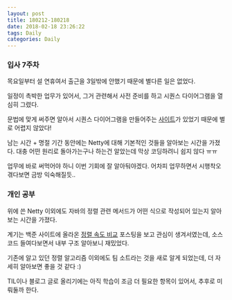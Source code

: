 ```yaml
---
layout: post
title: 180212-180218
date: 2018-02-18 23:26:22
tags: Daily
categories: Daily
---
```


### 입사 7주차

목요일부터 설 연휴여서 출근을 3일밖에 안했기 때문에 별다른 일은 없었다.

일정이 촉박한 업무가 있어서, 그거 관련해서 사전 준비를 하고 시퀀스 다이어그램을 열심히 그렸다.

문법에 맞게 써주면 알아서 시퀀스 다이어그램을 만들어주는 [사이트](https://www.websequencediagrams.com/)가 있었기 때문에 별로 어렵지 않았다!

남는 시간 + 명절 기간 동안에는 Netty에 대해 기본적인 것들을 알아보는 시간을 가졌다. 대충 어떤 원리로 돌아가는구나 하는건 알았는데 막상 코딩하려니 쉽지 않다 ㅠㅠ

업무에 바로 써먹어야 하니 이번 기회에 잘 알아둬야겠다. 어차피 업무하면서 시행착오 겪다보면 금방 익숙해질듯..

### 개인 공부

위에 쓴 Netty 이외에도 자바의 정렬 관련 메서드가 어떤 식으로 작성되어 있는지 알아보는 시간을 가졌다.

계기는 백준 사이트에 올라온 [정렬 속도 비교](https://www.acmicpc.net/blog/view/58) 포스팅을 보고 관심이 생겨서였는데, 소스 코드 들여다보면서 내부 구조 알아보니 재밌었다.

기존에 알고 있던 정렬 알고리즘 이외에도 팀 소트라는 것을 새로 알게 되었는데, 더 자세히 알아보면 좋을 것 같다 :)

TIL이나 블로그 글로 올리기에는 아직 학습이 조금 더 필요한 항목이 있어서, 추후로 미뤄둘까 한다.
